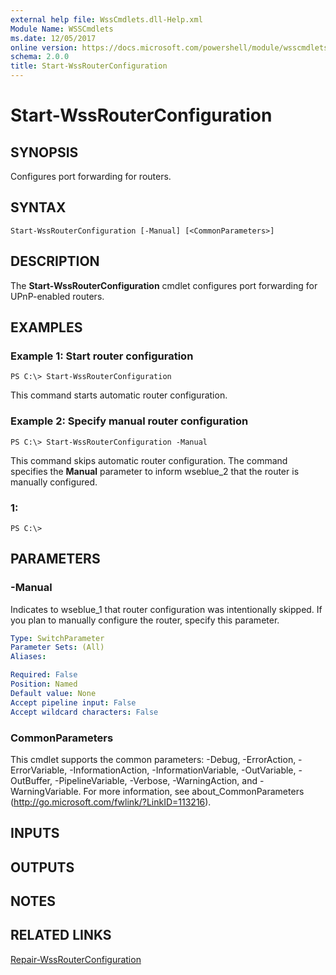 ```yaml
---
external help file: WssCmdlets.dll-Help.xml
Module Name: WSSCmdlets
ms.date: 12/05/2017
online version: https://docs.microsoft.com/powershell/module/wsscmdlets/start-wssrouterconfiguration?view=windowsserver2012r2-ps&wt.mc_id=ps-gethelp
schema: 2.0.0
title: Start-WssRouterConfiguration
---
```


# Start-WssRouterConfiguration

## SYNOPSIS
Configures port forwarding for routers.

## SYNTAX

```
Start-WssRouterConfiguration [-Manual] [<CommonParameters>]
```

## DESCRIPTION
The **Start-WssRouterConfiguration** cmdlet configures port forwarding for UPnP-enabled routers.

## EXAMPLES

### Example 1: Start router configuration
```
PS C:\> Start-WssRouterConfiguration
```

This command starts automatic router configuration.

### Example 2: Specify manual router configuration
```
PS C:\> Start-WssRouterConfiguration -Manual
```

This command skips automatic router configuration.
The command specifies the **Manual** parameter to inform wseblue_2 that the router is manually configured.

### 1:
```
PS C:\>
```

## PARAMETERS

### -Manual
Indicates to wseblue_1 that router configuration was intentionally skipped.
If you plan to manually configure the router, specify this parameter.

```yaml
Type: SwitchParameter
Parameter Sets: (All)
Aliases: 

Required: False
Position: Named
Default value: None
Accept pipeline input: False
Accept wildcard characters: False
```

### CommonParameters
This cmdlet supports the common parameters: -Debug, -ErrorAction, -ErrorVariable, -InformationAction, -InformationVariable, -OutVariable, -OutBuffer, -PipelineVariable, -Verbose, -WarningAction, and -WarningVariable. For more information, see about_CommonParameters (http://go.microsoft.com/fwlink/?LinkID=113216).

## INPUTS

## OUTPUTS

## NOTES

## RELATED LINKS

[Repair-WssRouterConfiguration](./Repair-WssRouterConfiguration.md)

